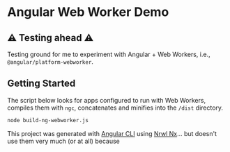 # Angular Web Worker Demo

## ⚠️ Testing ahead ⚠️

Testing ground for me to experiment with Angular + Web Workers, i.e., `@angular/platform-webworker`.

## Getting Started

The script below looks for apps configured to run with Web Workers, compiles them with `ngc`, concatenates and minifies into the `/dist` directory.

```sh
node build-ng-webworker.js
```

This project was generated with [Angular CLI](https://github.com/angular/angular-cli) using [Nrwl Nx](https://nrwl.io/nx)... but doesn't use them very much (or at all) because

